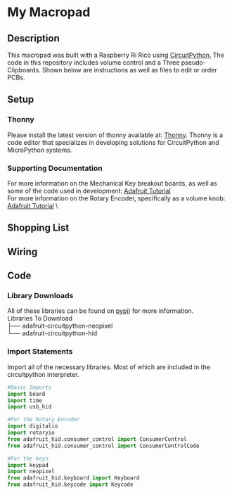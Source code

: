# My Macropad
## Description

This macropad was built with a Raspberry Ri Rico using [CircuitPython.](https://circuitpython.org/) The code in this repository includes volume control and a Three pseudo-Clipboards. Shown below are instructions as well as files to edit or order PCBs. 

## Setup
### Thonny
Please install the latest version of thonny available at: [Thonny](https://thonny.org/). Thonny is a code editor that specializes in developing solutions for CircuitPython and MicroPython systems. 

### Supporting Documentation
For more information on the Mechanical Key breakout boards, as well as some of the code used in development: [Adafruit Tutorial](https://learn.adafruit.com/neokey-breakout/circuitpython-python) \
For more information on the Rotary Encoder, specifically as a volume knob: [Adafruit Tutorial](https://learn.adafruit.com/trinket-usb-volume-knob/add-a-mute-button) \

## Shopping List

## Wiring

## Code
### Library Downloads
All of these libraries can be found on [pypi](https://pypi.org/)) for more information.\
Libraries To Download\
├── adafruit-circuitpython-neopixel\
└── adafruit-circuitpython-hid

### Import Statements
Import all of the necessary libraries. Most of which are included in the circuitpython interpreter.
```Python
#Basic Imports
import board
import time
import usb_hid

#For the Rotary Encoder
import digitalio
import rotaryio
from adafruit_hid.consumer_control import ConsumerControl
from adafruit_hid.consumer_control import ConsumerControlCode

#For the keys
import keypad
import neopixel
from adafruit_hid.keyboard import Keyboard
from adafruit_hid.keycode import Keycode
```

